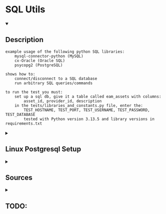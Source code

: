 # SQL Utils


<details open>
<summary><h2>Description</h2></summary>

    example usage of the following python SQL libraries:
        mysql-connector-python (MySQL)
        cx-Oracle (Oracle SQL)
        psycopg2 (PostgreSQL)

    shows how to:
        connect/disconnect to a SQL database
        run arbitrary SQL queries/commands

    to run the test you must:
        set up a sql db, give it a table called eam_assets with columns:
            asset_id, provider_id, description
        in the tests/libraries_and_constants.py file, enter the:
            TEST_HOSTNAME, TEST_PORT, TEST_USERNAME, TEST_PASSWORD, TEST_DATABASE
            tested with Python version 3.13.5 and library versions in requirements.txt

</details>

<details>
<summary><h2>Linux Postgresql Setup</h2></summary>
    
    sudo pacman -S postgresql # install postgresql
    sudo systemctl start postgresql
    sudo systemctl status postgresql

    # create example 'admin' superuser w/ password 'password'
    sudo -u postgres psql
        CREATE ROLE admin WITH LOGIN PASSWORD 'password';
        ALTER ROLE admin CREATEDB;
        ALTER ROLE admin WITH SUPERUSER;

    # update config file to require password from databases at localhost
    # by changing "trust" to "md5" in METHOD column
    sudo nano /var/lib/postgresql/17/main/pg_hba.conf

</details>

<details>
<summary><h2>Sources</h2></summary>

    MySQL Connector/Python Docs
        https://github.com/mysql/mysql-connector-python

    Oracle Database Connection in Python
        https://www.geeksforgeeks.org/oracle-database-connection-in-python/
    
        cx_Oracle lib requires Oracle Client libraries
            download the Basic one
            https://www.oracle.com/database/technologies/instant-client.html
        and add it to your path:
            C:\oracle\instantclient_19_10
        https://cx-oracle.readthedocs.io/en/latest/user_guide/installation.html

    PostgreSQL Connector
        https://pypi.org/project/psycopg2/
        https://www.psycopg.org/docs/

</details>


<details>
<summary><h2>TODO:</h2></summary>

    update mysql_utils.py and oracle_sql_utils.py to not be a class,
    and just use similar file content to postgreql_utils.py
	
</details>

